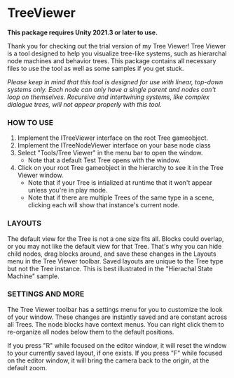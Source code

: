 # TreeViewer
**This package requires Unity 2021.3 or later to use.**

Thank you for checking out the trial version of my Tree Viewer! 
Tree Viewer is a tool designed to help you visualize tree-like systems, such as hierarchal node machines and behavior trees. 
This package contains all necessary files to use the tool as well as some samples if you get stuck.

*Please keep in mind that this tool is designed for use with linear, top-down systems only.
Each node can only have a single parent and nodes can't loop on themselves.
Recursive and intertwining systems, like complex dialogue trees, will not appear properly with this tool.*

### HOW TO USE
1. Implement the ITreeViewer interface on the root Tree gameobject.
2. Implement the ITreeNodeViewer interface on your base node class
3. Select "Tools/Tree Viewer" in the menu bar to open the window.
	- Note that a default Test Tree opens with the window.
4. Click on your root Tree gameobject in the hierarchy to see it in the Tree Viewer window.
	- Note that if your Tree is intialized at runtime that it won't appear unless you're in play mode.
	- Note that if there are multiple Trees of the same type in a scene, clicking each will show that instance's current node.

### LAYOUTS
The default view for the Tree is not a one size fits all. Blocks could overlap, or you may not like the default view for that Tree. 
That's why you can hide child nodes, drag blocks around, and save these changes in the Layouts menu in the Tree Viewer toolbar.
Saved layouts are unique to the Tree type but not the Tree instance. This is best illustrated in the "Hierachal State Machine" sample. 

### SETTINGS AND MORE
The Tree Viewer toolbar has a settings menu for you to customize the look of your window. These changes are instantly saved and are constant across all Trees.
The node blocks have context menus. You can right click them to re-organize all nodes below them to the default positions.

If you press "R" while focused on the editor window, it will reset the window to your currently saved layout, if one exists.
If you press "F" while focused on the editor window, it will bring the camera back to the origin, at the default zoom.
